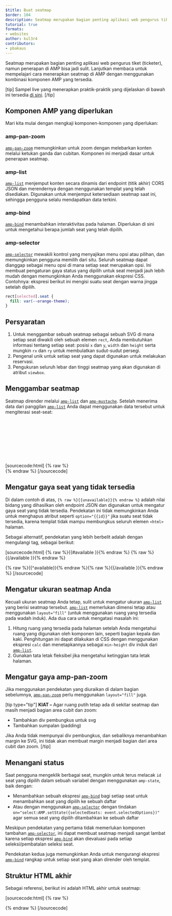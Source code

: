 ```yaml
---
$title: Buat seatmap
$order: 104
description: Seatmap merupakan bagian penting aplikasi web pengurus tiket (ticketer), namun penerapan di AMP bisa jadi sulit. Lanjutkan membaca untuk mempelajari cara menerapkan seatmap di AMP dengan
tutorial: true
formats:
- websites
author: kul3r4
contributors:
- pbakaus
---
```


Seatmap merupakan bagian penting aplikasi web pengurus tiket (ticketer), namun penerapan di AMP bisa jadi sulit. Lanjutkan membaca untuk mempelajari cara menerapkan seatmap di AMP dengan menggunakan kombinasi komponen AMP yang tersedia.

[tip] Sampel live yang menerapkan praktik-praktik yang dijelaskan di bawah ini tersedia [di sini](../../../documentation/examples/documentation/SeatMap.html). [/tip]

## Komponen AMP yang diperlukan

Mari kita mulai dengan mengkaji komponen-komponen yang diperlukan:

### amp-pan-zoom

[`amp-pan-zoom`](../../../documentation/components/reference/amp-pan-zoom.md) memungkinkan untuk zoom dengan melebarkan konten melalui ketukan ganda dan cubitan. Komponen ini menjadi dasar untuk penerapan seatmap.

### amp-list

[`amp-list`](../../../documentation/components/reference/amp-list.md) menjemput konten secara dinamis dari endpoint (titik akhir) CORS JSON dan merendernya dengan menggunakan templat yang telah disediakan. Digunakan untuk menjemput ketersediaan seatmap saat ini, sehingga pengguna selalu mendapatkan data terkini.

### amp-bind

[`amp-bind`](../../../documentation/components/reference/amp-bind.md) menambahkan interaktivitas pada halaman. Diperlukan di sini untuk mengetahui berapa jumlah seat yang telah dipilih.

### amp-selector

[`amp-selector`](../../../documentation/components/reference/amp-selector.md) mewakili kontrol yang menyajikan menu opsi atau pilihan, dan memungkinkan pengguna memilih dari situ. Seluruh seatmap dapat dianggap sebagai menu opsi di mana setiap seat merupakan opsi. Ini membuat pengaturan gaya status yang dipilih untuk seat menjadi jauh lebih mudah dengan memungkinkan Anda menggunakan ekspresi CSS. Contohnya: ekspresi berikut ini mengisi suatu seat dengan warna jingga setelah dipilih.

```css
rect[selected].seat {
  fill: var(--orange-theme);
}
```

## Persyaratan

1. Untuk menggambar sebuah seatmap sebagai sebuah SVG di mana setiap seat diwakili oleh sebuah elemen  `rect`, Anda membutuhkan informasi tentang setiap seat: posisi `x` dan `y`, `width` dan `height` serta mungkin `rx` dan `ry` untuk membulatkan sudut-sudut persegi.
2. Pengenal unik untuk setiap seat yang dapat digunakan untuk melakukan reservasi.
3. Pengukuran seluruh lebar dan tinggi seatmap yang akan digunakan di atribut `viewbox`.

## Menggambar seatmap

Seatmap dirender melalui [`amp-list`](../../../documentation/components/reference/amp-list.md) dan [`amp-mustache`](../../../documentation/components/reference/amp-mustache.md). Setelah menerima data dari panggilan [`amp-list`](../../../documentation/components/reference/amp-list.md) Anda dapat menggunakan data tersebut untuk mengiterasi seat-seat:

[sourcecode:html] {% raw %}<svg preserveaspectratio="xMidYMin slice" viewbox="0 0 {{width}} {{height}}"> {{#seats}} <rect option="{{id}}" role="button" tabindex="0" class="seat {{unavailable}}" x="{{x}}" y="{{y}}" width="{{width}}" height="{{height}}" rx="{{rx}}" ry="{{ry}}"></rect> {{/seats}} </svg>{% endraw %} [/sourcecode]

## Mengatur gaya seat yang tidak tersedia

Di dalam contoh di atas, `{% raw %}{{unavailable}}{% endraw %}` adalah nilai bidang yang dihasilkan oleh endpoint JSON dan digunakan untuk mengatur gaya seat yang tidak tersedia. Pendekatan ini tidak memungkinkan Anda untuk menghapus atribut seperti `option="{{id}}"` jika suatu seat tidak tersedia, karena templat tidak mampu membungkus seluruh elemen `<html>` halaman.

Sebagai alternatif, pendekatan yang lebih berbelit adalah dengan mengulangi tag, sebagai berikut:

[sourcecode:html] {% raw %}{{#available }}{% endraw %} <rect option="{{id}}" role="button" tabindex="0" class="seat" x="{{x}}" y="{{y}}" width="{{width}}" height="{{height}}" rx="{{rx}}" ry="{{ry}}"></rect>{% raw %}{{/available }}{% endraw %}

{% raw %}{{^available}}{% endraw %}<rect role="button" tabindex="0" class="seat unavailable" x="{{x}}" y="{{y}}" width="{{width}}" height="{{height}}" rx="{{rx}}" ry="{{ry}}"></rect>{% raw %}{{/available }}{% endraw %} [/sourcecode]

## Mengatur ukuran seatmap Anda

Kecuali ukuran seatmap Anda tetap, sulit untuk mengatur ukuran [`amp-list`](../../../documentation/components/reference/amp-list.md) yang berisi seatmap tersebut. [`amp-list`](../../../documentation/components/reference/amp-list.md) memerlukan dimensi tetap atau menggunakan `layout="fill"` (untuk menggunakan ruang yang tersedia pada wadah induk). Ada dua cara untuk mengatasi masalah ini:

1. Hitung ruang yang tersedia pada halaman setelah Anda mengetahui ruang yang digunakan oleh komponen lain, seperti bagian kepala dan kaki. Penghitungan ini dapat dilakukan di CSS dengan menggunakan ekspresi `calc` dan menetapkannya sebagai `min-height` div induk dari [`amp-list`](../../../documentation/components/reference/amp-list.md).
2. Gunakan tata letak fleksibel jika mengetahui ketinggian tata letak halaman.

## Mengatur gaya amp-pan-zoom

Jika menggunakan pendekatan yang diuraikan di dalam bagian sebelumnya, [`amp-pan-zoom`](../../../documentation/components/reference/amp-pan-zoom.md) perlu menggunakan `layout="fill"` juga.

[tip type="tip"] **KIAT –** Agar ruang putih tetap ada di sekitar seatmap dan masih menjadi bagian area cubit dan zoom:

- Tambahkan div pembungkus untuk svg
- Tambahkan sumpalan (padding)

Jika Anda tidak mempunyai div pembungkus, dan sebaliknya menambahkan margin ke SVG, ini tidak akan membuat margin menjadi bagian dari area cubit dan zoom. [/tip]

## Menangani status

Saat pengguna mengeklik berbagai seat, mungkin untuk terus melacak `id` seat yang dipilih dalam sebuah variabel dengan menggunakan `amp-state`, baik dengan:

- Menambahkan sebuah ekspresi [`amp-bind`](../../../documentation/components/reference/amp-bind.md) bagi setiap seat untuk menambahkan seat yang dipilih ke sebuah daftar
- Atau dengan menggunakan [`amp-selector`](../../../documentation/components/reference/amp-selector.md) dengan tindakan `on="select:AMP.setState({selectedSeats: event.selectedOptions})"` agar semua seat yang dipilih ditambahkan ke sebuah daftar

Meskipun pendekatan yang pertama tidak memerlukan komponen tambahan [`amp-selector`](../../../documentation/components/reference/amp-selector.md), ini dapat membuat seatmap menjadi sangat lambat karena setiap ekspresi [`amp-bind`](../../../documentation/components/reference/amp-bind.md) akan dievaluasi pada setiap seleksi/pembatalan seleksi seat.

Pendekatan kedua juga memungkinkan Anda untuk mengurangi ekspresi [`amp-bind`](../../../documentation/components/reference/amp-bind.md) rangkap untuk setiap seat yang akan dirender oleh templat.

## Struktur HTML akhir

Sebagai referensi, berikut ini adalah HTML akhir untuk seatmap:

[sourcecode:html] {% raw %}

<div class="seatmap-container">
<amp-list layout="fill" src="/json/seats.json" binding="no" items="." single-item noloading>
<template type="amp-mustache">
<amp-pan-zoom layout="fill" class="seatmap">
<amp-selector multiple on="select:AMP.setState({
selectedSeats: event.selectedOptions
})" layout="fill">
<div class="svg-container">
<svg preserveaspectratio="xMidYMin slice" viewbox="0 0 {{width}} {{height}}"> {{#seats}} <rect option="{{id}}" role="button" tabindex="0" class="seat {{unavailable}}" x="{{x}}" y="{{y}}" width="{{width}}" height="{{height}}" rx="{{rx}}" ry="{{ry}}"></rect> {{/seats}} </svg>
</div>
</amp-selector>
</amp-pan-zoom>
</template>
</amp-list>
<div>{% endraw %} [/sourcecode]</div>
</div>
